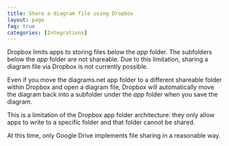 ```yaml
---
title: Share a diagram file using Dropbox
layout: page
faq: true
categories: [Integrations]
---
```


Dropbox limits apps to storing files below the _app_ folder. The subfolders below the _app_ folder are not shareable. Due to this limitation, sharing a diagram file via Dropbox is not currently possible.

Even if you move the diagrams.net app folder to a different shareable folder within Dropbox and open a diagram file, Dropbox will automatically move the diagram back into a subfolder under the _app_ folder when you save the diagram.

This is a limitation of the Dropbox app folder architecture: they only allow apps to write to a specific folder and that folder cannot be shared.

At this time, only Google Drive implements file sharing in a reasonable way.
